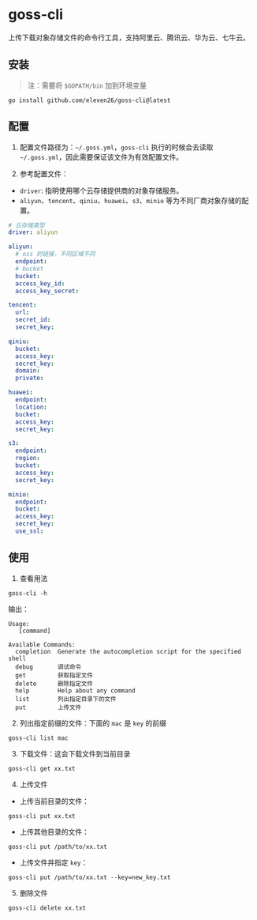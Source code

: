 # goss-cli

上传下载对象存储文件的命令行工具，支持阿里云、腾讯云、华为云、七牛云。

## 安装

> 注：需要将 `$GOPATH/bin` 加到环境变量

```shell
go install github.com/eleven26/goss-cli@latest
```

## 配置

1. 配置文件路径为：`~/.goss.yml`，`goss-cli` 执行的时候会去读取 `~/.goss.yml`，因此需要保证该文件为有效配置文件。

2. 参考配置文件：

* `driver`: 指明使用哪个云存储提供商的对象存储服务。
* `aliyun`、`tencent`、`qiniu`、`huawei`、`s3`、`minio` 等为不同厂商对象存储的配置。

```yaml
# 云存储类型
driver: aliyun

aliyun:
  # oss 的链接，不同区域不同
  endpoint:
  # bucket
  bucket:
  access_key_id:
  access_key_secret:

tencent:
  url:
  secret_id:
  secret_key:

qiniu:
  bucket:
  access_key:
  secret_key:
  domain:
  private:

huawei:
  endpoint:
  location:
  bucket:
  access_key:
  secret_key:

s3:
  endpoint:
  region:
  bucket:
  access_key:
  secret_key:

minio:
  endpoint:
  bucket:
  access_key:
  secret_key:
  use_ssl:
```

## 使用

1. 查看用法

```shell
goss-cli -h
```

输出：

```console
Usage:
   [command]

Available Commands:
  completion  Generate the autocompletion script for the specified shell
  debug       调试命令
  get         获取指定文件
  delete      删除指定文件
  help        Help about any command
  list        列出指定目录下的文件
  put         上传文件
```

2. 列出指定前缀的文件：下面的 `mac` 是 `key` 的前缀

```shell
goss-cli list mac
```

3. 下载文件：这会下载文件到当前目录

```shell
goss-cli get xx.txt
```

4. 上传文件

* 上传当前目录的文件：

```shell
goss-cli put xx.txt
```

* 上传其他目录的文件：

```shell
goss-cli put /path/to/xx.txt
```

* 上传文件并指定 `key`：

```shell
goss-cli put /path/to/xx.txt --key=new_key.txt
```

5. 删除文件

```shell
goss-cli delete xx.txt
```
